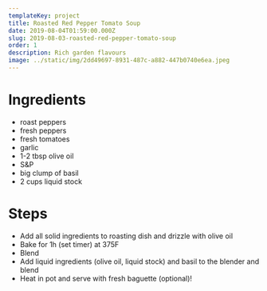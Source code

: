 ```yaml
---
templateKey: project
title: Roasted Red Pepper Tomato Soup
date: 2019-08-04T01:59:00.000Z
slug: 2019-08-03-roasted-red-pepper-tomato-soup
order: 1
description: Rich garden flavours
image: ../static/img/2dd49697-8931-487c-a882-447b0740e6ea.jpeg
---
```


# Ingredients

- roast peppers
- fresh peppers
- fresh tomatoes
- garlic
- 1-2 tbsp olive oil
- S&P
- big clump of basil
- 2 cups liquid stock

# Steps

- Add all solid ingredients to roasting dish and drizzle with olive oil
- Bake for 1h (set timer) at 375F
- Blend
- Add liquid ingredients (olive oil, liquid stock) and basil to the blender and blend
- Heat in pot and serve with fresh baguette (optional)!
